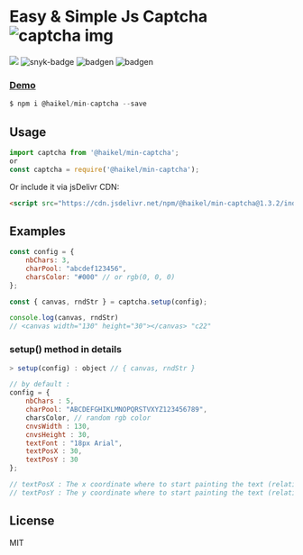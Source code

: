 # Easy & Simple Js Captcha ![captcha img](https://i.ibb.co/q7bwGJq/captc1.png)
[![](https://data.jsdelivr.com/v1/package/npm/@haikel/min-captcha/badge)](https://www.jsdelivr.com/package/npm/@haikel/min-captcha)
![snyk-badge](https://snyk.io/test/github/haikelfazzani/min-captcha/badge.svg)
![badgen](https://badgen.net/bundlephobia/min/@haikel/min-captcha)
![badgen](https://badgen.net/bundlephobia/minzip/@haikel/min-captcha@1.3.2)

### [Demo](https://min-captcha.netlify.com)
```js
$ npm i @haikel/min-captcha --save
```

## Usage

```js
import captcha from '@haikel/min-captcha';
or
const captcha = require('@haikel/min-captcha');  
```
Or include it via jsDelivr CDN:

```html
<script src="https://cdn.jsdelivr.net/npm/@haikel/min-captcha@1.3.2/index.min.js"></script>
```


## Examples
```js
const config = { 
    nbChars: 3,
    charPool: "abcdef123456",
    charsColor: "#000" // or rgb(0, 0, 0)
};

const { canvas, rndStr } = captcha.setup(config);

console.log(canvas, rndStr)
// <canvas width="130" height="30"></canvas> "c22"
```

### setup() method in details
```js
> setup(config) : object // { canvas, rndStr }     

// by default : 
config = {
    nbChars : 5, 
    charPool: "ABCDEFGHIKLMNOPQRSTVXYZ123456789",
    charsColor, // random rgb color
    cnvsWidth : 130, 
    cnvsHeight : 30,
    textFont : "18px Arial", 
    textPosX : 30, 
    textPosY : 30
};

// textPosX : The x coordinate where to start painting the text (relative to the canvas)    
// textPosY : The y coordinate where to start painting the text (relative to the canvas)
```

## License
MIT
